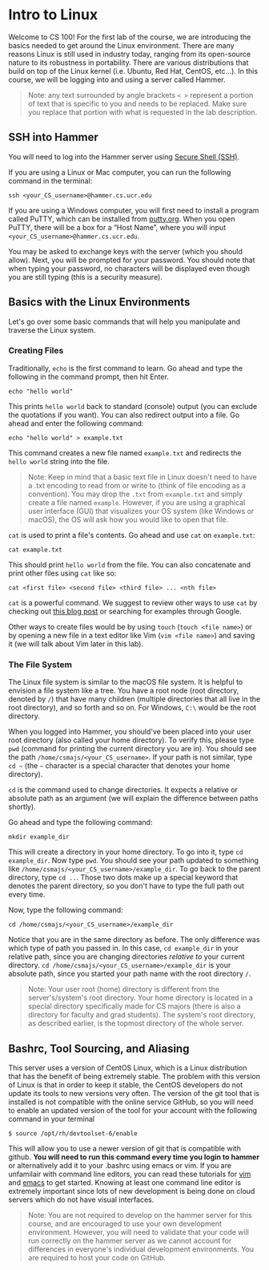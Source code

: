 # Intro to Linux

Welcome to CS 100! For the first lab of the course, we are introducing the basics needed to get around the Linux environment. There are many reasons Linux is still used in industry today, ranging from its open-source nature to its robustness in portability. There are various distributions that build on top of the Linux kernel (i.e. Ubuntu, Red Hat, CentOS, etc...). In this course, we will be logging into and using a server called Hammer.

> Note: any text surrounded by angle brackets `< >` represent a portion of text that is specific to you and needs to be replaced. Make sure you replace that portion with what is requested in the lab description.

## SSH into Hammer 

You will need to log into the Hammer server using [Secure Shell (SSH)](https://www.ssh.com/ssh/protocol). 

If you are using a Linux or Mac computer, you can run the following command in the terminal:

```
ssh <your_CS_username>@hammer.cs.ucr.edu
```

If you are using a Windows computer, you will first need to install a program called PuTTY, which can be installed from [putty.org](http://www.putty.org/). When you open PuTTY, there will be a box for a “Host Name”, where you will input `<your_CS_username>@hammer.cs.ucr.edu`.

You may be asked to exchange keys with the server (which you should allow). Next, you will be prompted for your password. You should note that when typing your password, no characters will be displayed even though you are still typing (this is a security measure).

## Basics with the Linux Environments

Let's go over some basic commands that will help you manipulate and traverse the Linux system.

### Creating Files

Traditionally, `echo` is the first command to learn. Go ahead and type the following in the command prompt, then hit Enter.

```
echo "hello world"
```

This prints `hello world` back to standard (console) output (you can exclude the quotations if you want). You can also redirect output into a file. Go ahead and enter the following command:

```
echo "hello world" > example.txt
```

This command creates a new file named `example.txt` and redirects the `hello world` string into the file.

> Note: Keep in mind that a basic text file in Linux doesn't need to have a .txt encoding to read from or write to (think of file encoding as a convention). You may drop the `.txt` from `example.txt` and simply create a file named `example`. However, if you are using a graphical user interface (GUI) that visualizes your OS system (like Windows or macOS), the OS will ask how you would like to open that file.

`cat` is used to print a file's contents. Go ahead and use `cat` on `example.txt`:

```
cat example.txt
```

This should print `hello world` from the file. You can also concatenate and print other files using `cat` like so:

```
cat <first file> <second file> <third file> ... <nth file>
```

`cat` is a powerful command. We suggest to review other ways to use `cat` by checking out [this blog post](https://www.tecmint.com/13-basic-cat-command-examples-in-linux/) or searching for examples through Google.

Other ways to create files would be by using `touch` (`touch <file name>`) or by opening a new file in a text editor like Vim (`vim <file name>`) and saving it (we will talk about Vim later in this lab).

### The File System

The Linux file system is similar to the macOS file system. It is helpful to envision a file system like a tree. You have a root node (root directory, denoted by `/`) that have many children (multiple directories that all live in the root directory), and so forth and so on. For Windows, `C:\` would be the root directory.

When you logged into Hammer, you should've been placed into your user root directory (also called your home directory). To verify this, please type `pwd` (command for printing the current directory you are in). You should see the path `/home/csmajs/<your_CS_username>`. If your path is not similar, type `cd ~` (the `~` character is a special character that denotes your home directory).

`cd` is the command used to change directories. It expects a relative or absolute path as an argument (we will explain the difference between paths shortly).

Go ahead and type the following command:

```
mkdir example_dir
```

This will create a directory in your home directory. To go into it, type `cd example_dir`. Now type `pwd`. You should see your path updated to something like `/home/csmajs/<your_CS_username>/example_dir`. To go back to the parent directory, type `cd ..`. Those two dots make up a special keyword that denotes the parent directory, so you don't have to type the full path out every time.

Now, type the following command:

```
cd /home/csmajs/<your_CS_username>/example_dir
```

Notice that you are in the same directory as before. The only difference was which type of path you passed in. In this case, `cd example_dir` in your relative path, since you are changing directories *relative to* your current directory. `cd /home/csmajs/<your_CS_username>/example_dir` is your absolute path, since you started your path name with the root directory `/`.

> Note: Your user root (home) directory is different from the server's/system's root directory. Your home directory is located in a special directory specifically made for CS majors (there is also a directory for faculty and grad students). The system's root directory, as described earlier, is the topmost directory of the whole server.

## Bashrc, Tool Sourcing, and Aliasing

This server uses a version of CentOS Linux, which is a Linux distribution that has the benefit of being extremely stable. The problem with this version of Linux is that in order to keep it stable, the CentOS developers do not update its tools to new versions very often. The version of the git tool that is installed is not compatible with the online service GitHub, so you will need to enable an updated version of the tool for your account with the following command in your terminal

```
$ source /opt/rh/devtoolset-6/enable
```

This will allow you to use a newer version of git that is compatible with github. **You will need to run this command every time you login to hammer** or alternatively add it to your .bashrc using emacs or vim. If you are unfamilair with command line editors, you can read these tutorials for [vim](https://www.linux.com/tutorials/vim-101-beginners-guide-vim/) and [emacs](http://www.jesshamrick.com/2012/09/10/absolute-beginners-guide-to-emacs/) to get started. Knowing at least one command line editor is extremely important since lots of new development is being done on cloud servers which do not have visual interfaces.

> Note: You are not required to develop on the hammer server for this course, and are encouraged to use your own development environment. However, you will need to validate that your code will run correctly on the hammer server as we cannot account for differences in everyone's individual development environments. You are required to host your code on GitHub.
